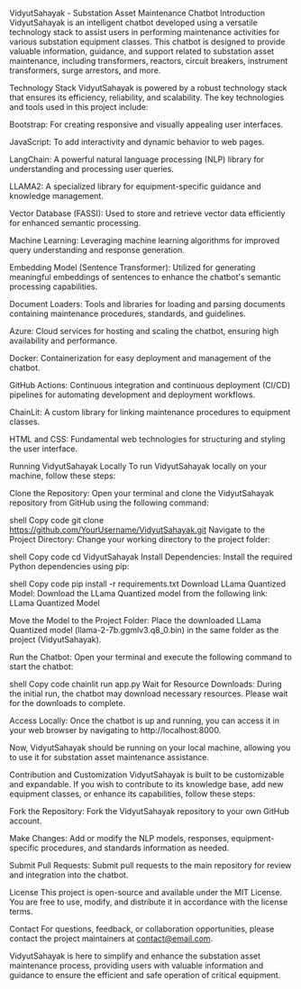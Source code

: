 
VidyutSahayak - Substation Asset Maintenance Chatbot
Introduction
VidyutSahayak is an intelligent chatbot developed using a versatile technology stack to assist users in performing maintenance activities for various substation equipment classes. This chatbot is designed to provide valuable information, guidance, and support related to substation asset maintenance, including transformers, reactors, circuit breakers, instrument transformers, surge arrestors, and more.

Technology Stack
VidyutSahayak is powered by a robust technology stack that ensures its efficiency, reliability, and scalability. The key technologies and tools used in this project include:

Bootstrap: For creating responsive and visually appealing user interfaces.

JavaScript: To add interactivity and dynamic behavior to web pages.

LangChain: A powerful natural language processing (NLP) library for understanding and processing user queries.

LLAMA2: A specialized library for equipment-specific guidance and knowledge management.

Vector Database (FASSI): Used to store and retrieve vector data efficiently for enhanced semantic processing.

Machine Learning: Leveraging machine learning algorithms for improved query understanding and response generation.

Embedding Model (Sentence Transformer): Utilized for generating meaningful embeddings of sentences to enhance the chatbot's semantic processing capabilities.

Document Loaders: Tools and libraries for loading and parsing documents containing maintenance procedures, standards, and guidelines.

Azure: Cloud services for hosting and scaling the chatbot, ensuring high availability and performance.

Docker: Containerization for easy deployment and management of the chatbot.

GitHub Actions: Continuous integration and continuous deployment (CI/CD) pipelines for automating development and deployment workflows.

ChainLit: A custom library for linking maintenance procedures to equipment classes.

HTML and CSS: Fundamental web technologies for structuring and styling the user interface.

Running VidyutSahayak Locally
To run VidyutSahayak locally on your machine, follow these steps:

Clone the Repository: Open your terminal and clone the VidyutSahayak repository from GitHub using the following command:

shell
Copy code
git clone https://github.com/YourUsername/VidyutSahayak.git
Navigate to the Project Directory: Change your working directory to the project folder:

shell
Copy code
cd VidyutSahayak
Install Dependencies: Install the required Python dependencies using pip:

shell
Copy code
pip install -r requirements.txt
Download LLama Quantized Model: Download the LLama Quantized model from the following link: LLama Quantized Model

Move the Model to the Project Folder: Place the downloaded LLama Quantized model (llama-2-7b.ggmlv3.q8_0.bin) in the same folder as the project (VidyutSahayak).

Run the Chatbot: Open your terminal and execute the following command to start the chatbot:

shell
Copy code
chainlit run app.py
Wait for Resource Downloads: During the initial run, the chatbot may download necessary resources. Please wait for the downloads to complete.

Access Locally: Once the chatbot is up and running, you can access it in your web browser by navigating to http://localhost:8000.

Now, VidyutSahayak should be running on your local machine, allowing you to use it for substation asset maintenance assistance.

Contribution and Customization
VidyutSahayak is built to be customizable and expandable. If you wish to contribute to its knowledge base, add new equipment classes, or enhance its capabilities, follow these steps:

Fork the Repository: Fork the VidyutSahayak repository to your own GitHub account.

Make Changes: Add or modify the NLP models, responses, equipment-specific procedures, and standards information as needed.

Submit Pull Requests: Submit pull requests to the main repository for review and integration into the chatbot.

License
This project is open-source and available under the MIT License. You are free to use, modify, and distribute it in accordance with the license terms.

Contact
For questions, feedback, or collaboration opportunities, please contact the project maintainers at contact@email.com.

VidyutSahayak is here to simplify and enhance the substation asset maintenance process, providing users with valuable information and guidance to ensure the efficient and safe operation of critical equipment.
